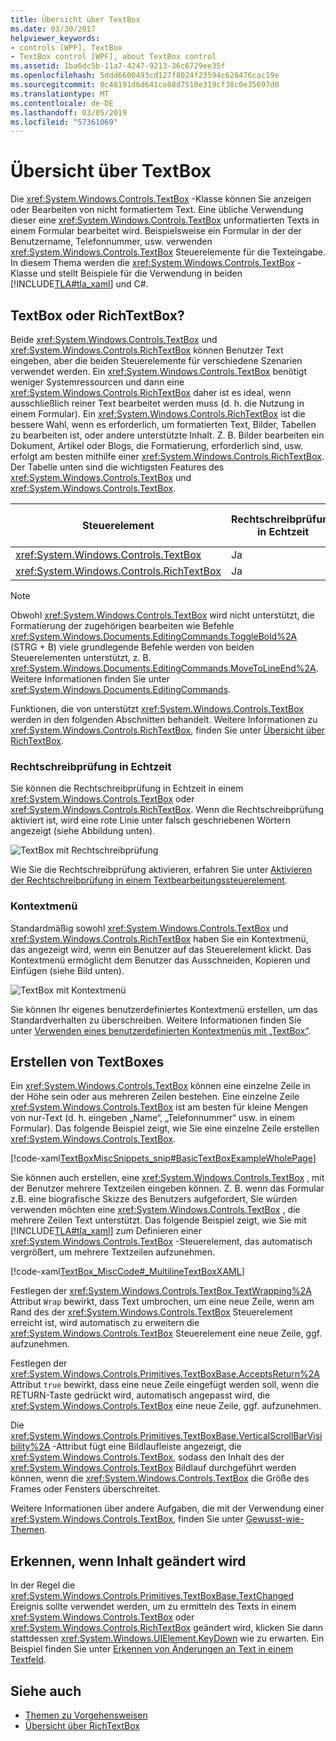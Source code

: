```yaml
---
title: Übersicht über TextBox
ms.date: 03/30/2017
helpviewer_keywords:
- controls [WPF], TextBox
- TextBox control [WPF], about TextBox control
ms.assetid: 1ba6dc5b-11a7-4247-9213-36c6729ee35f
ms.openlocfilehash: 5ddd6600493cd127f8024f23594c628476cac19e
ms.sourcegitcommit: 0c48191d6d641ce88d7510e319cf38c0e35697d0
ms.translationtype: MT
ms.contentlocale: de-DE
ms.lasthandoff: 03/05/2019
ms.locfileid: "57361069"
---
```

# <a name="textbox-overview"></a>Übersicht über TextBox
Die <xref:System.Windows.Controls.TextBox> -Klasse können Sie anzeigen oder Bearbeiten von nicht formatiertem Text. Eine übliche Verwendung dieser eine <xref:System.Windows.Controls.TextBox> unformatierten Texts in einem Formular bearbeitet wird. Beispielsweise ein Formular in der der Benutzername, Telefonnummer, usw. verwenden <xref:System.Windows.Controls.TextBox> Steuerelemente für die Texteingabe. In diesem Thema werden die <xref:System.Windows.Controls.TextBox> -Klasse und stellt Beispiele für die Verwendung in beiden [!INCLUDE[TLA#tla_xaml](../../../../includes/tlasharptla-xaml-md.md)] und C#.  
  
 
  
<a name="textbox_or_richtextbox"></a>   
## <a name="textbox-or-richtextbox"></a>TextBox oder RichTextBox?  
 Beide <xref:System.Windows.Controls.TextBox> und <xref:System.Windows.Controls.RichTextBox> können Benutzer Text eingeben, aber die beiden Steuerelemente für verschiedene Szenarien verwendet werden. Ein <xref:System.Windows.Controls.TextBox> benötigt weniger Systemressourcen und dann eine <xref:System.Windows.Controls.RichTextBox> daher ist es ideal, wenn ausschließlich reiner Text bearbeitet werden muss (d. h. die Nutzung in einem Formular). Ein <xref:System.Windows.Controls.RichTextBox> ist die bessere Wahl, wenn es erforderlich, um formatierten Text, Bilder, Tabellen zu bearbeiten ist, oder andere unterstützte Inhalt. Z. B. Bilder bearbeiten ein Dokument, Artikel oder Blogs, die Formatierung, erforderlich sind, usw. erfolgt am besten mithilfe einer <xref:System.Windows.Controls.RichTextBox>. Der Tabelle unten sind die wichtigsten Features des <xref:System.Windows.Controls.TextBox> und <xref:System.Windows.Controls.TextBox>.  
  
|Steuerelement|Rechtschreibprüfung in Echtzeit|Kontextmenü|Formatierungsbefehle wie <xref:System.Windows.Documents.EditingCommands.ToggleBold%2A> (STRG + B)|<xref:System.Windows.Documents.FlowDocument> Inhalte wie Bilder, Absätze, Tabellen usw.|  
|-------------|------------------------------|------------------|------------------------------------------------------------------------------------------------------------------------------------------------------------------------------------------------------|--------------------------------------------------------------------------------------------------------------------------------------------------------------------------------------------------|  
|<xref:System.Windows.Controls.TextBox>|Ja|Ja|Nein|Nein.|  
|<xref:System.Windows.Controls.RichTextBox>|Ja|Ja|Ja (Siehe [Übersicht über RichTextBox](richtextbox-overview.md))|Ja (Siehe [Übersicht über RichTextBox](richtextbox-overview.md))|  
  
> [!NOTE]
>  Obwohl <xref:System.Windows.Controls.TextBox> wird nicht unterstützt, die Formatierung der zugehörigen bearbeiten wie Befehle <xref:System.Windows.Documents.EditingCommands.ToggleBold%2A> (STRG + B) viele grundlegende Befehle werden von beiden Steuerelementen unterstützt, z. B. <xref:System.Windows.Documents.EditingCommands.MoveToLineEnd%2A>. Weitere Informationen finden Sie unter <xref:System.Windows.Documents.EditingCommands>.  
  
 Funktionen, die von unterstützt <xref:System.Windows.Controls.TextBox> werden in den folgenden Abschnitten behandelt. Weitere Informationen zu <xref:System.Windows.Controls.RichTextBox>, finden Sie unter [Übersicht über RichTextBox](richtextbox-overview.md).  
  
### <a name="real-time-spellchecking"></a>Rechtschreibprüfung in Echtzeit  
 Sie können die Rechtschreibprüfung in Echtzeit in einem <xref:System.Windows.Controls.TextBox> oder <xref:System.Windows.Controls.RichTextBox>. Wenn die Rechtschreibprüfung aktiviert ist, wird eine rote Linie unter falsch geschriebenen Wörtern angezeigt (siehe Abbildung unten).  
  
 ![TextBox mit Rechtschreibprüfung](./media/editing-textbox-with-spellchecking.png "Editing_TextBox_with_Spellchecking")  
  
 Wie Sie die Rechtschreibprüfung aktivieren, erfahren Sie unter [Aktivieren der Rechtschreibprüfung in einem Textbearbeitungssteuerelement](how-to-enable-spell-checking-in-a-text-editing-control.md).  
  
### <a name="context-menu"></a>Kontextmenü  
 Standardmäßig sowohl <xref:System.Windows.Controls.TextBox> und <xref:System.Windows.Controls.RichTextBox> haben Sie ein Kontextmenü, das angezeigt wird, wenn ein Benutzer auf das Steuerelement klickt. Das Kontextmenü ermöglicht dem Benutzer das Ausschneiden, Kopieren und Einfügen (siehe Bild unten).  
  
 ![TextBox mit Kontextmenü](./media/editing-textbox-with-context-menu.png "Editing_TextBox_with_Context_Menu")  
  
 Sie können Ihr eigenes benutzerdefiniertes Kontextmenü erstellen, um das Standardverhalten zu überschreiben. Weitere Informationen finden Sie unter [Verwenden eines benutzerdefinierten Kontextmenüs mit „TextBox“](how-to-use-a-custom-context-menu-with-a-textbox.md).  
  
<a name="creating_textboxes"></a>   
## <a name="creating-textboxes"></a>Erstellen von TextBoxes  
 Ein <xref:System.Windows.Controls.TextBox> können eine einzelne Zeile in der Höhe sein oder aus mehreren Zeilen bestehen. Eine einzelne Zeile <xref:System.Windows.Controls.TextBox> ist am besten für kleine Mengen von nur-Text (d. h. eingeben „Name“, „Telefonnummer“ usw. in einem Formular). Das folgende Beispiel zeigt, wie Sie eine einzelne Zeile erstellen <xref:System.Windows.Controls.TextBox>.  
  
 [!code-xaml[TextBoxMiscSnippets_snip#BasicTextBoxExampleWholePage](~/samples/snippets/csharp/VS_Snippets_Wpf/TextBoxMiscSnippets_snip/csharp/basictextboxexample.xaml#basictextboxexamplewholepage)]  
  
 Sie können auch erstellen, eine <xref:System.Windows.Controls.TextBox> , mit der Benutzer mehrere Textzeilen eingeben können. Z. B. wenn das Formular z.B. eine biografische Skizze des Benutzers aufgefordert, Sie würden verwenden möchten eine <xref:System.Windows.Controls.TextBox> , die mehrere Zeilen Text unterstützt. Das folgende Beispiel zeigt, wie Sie mit [!INCLUDE[TLA#tla_xaml](../../../../includes/tlasharptla-xaml-md.md)] zum Definieren einer <xref:System.Windows.Controls.TextBox> -Steuerelement, das automatisch vergrößert, um mehrere Textzeilen aufzunehmen.  
  
 [!code-xaml[TextBox_MiscCode#_MultilineTextBoxXAML](~/samples/snippets/csharp/VS_Snippets_Wpf/TextBox_MiscCode/CSharp/Window1.xaml#_multilinetextboxxaml)]  
  
 Festlegen der <xref:System.Windows.Controls.TextBox.TextWrapping%2A> Attribut `Wrap` bewirkt, dass Text umbrochen, um eine neue Zeile, wenn am Rand des der <xref:System.Windows.Controls.TextBox> Steuerelement erreicht ist, wird automatisch zu erweitern die <xref:System.Windows.Controls.TextBox> Steuerelement eine neue Zeile, ggf. aufzunehmen.  
  
 Festlegen der <xref:System.Windows.Controls.Primitives.TextBoxBase.AcceptsReturn%2A> Attribut `true` bewirkt, dass eine neue Zeile eingefügt werden soll, wenn die RETURN-Taste gedrückt wird, automatisch angepasst wird, die <xref:System.Windows.Controls.TextBox> eine neue Zeile, ggf. aufzunehmen.  
  
 Die <xref:System.Windows.Controls.Primitives.TextBoxBase.VerticalScrollBarVisibility%2A> -Attribut fügt eine Bildlaufleiste angezeigt, die <xref:System.Windows.Controls.TextBox>, sodass den Inhalt des der <xref:System.Windows.Controls.TextBox> Bildlauf durchgeführt werden können, wenn die <xref:System.Windows.Controls.TextBox> die Größe des Frames oder Fensters überschreitet.  
  
 Weitere Informationen über andere Aufgaben, die mit der Verwendung einer <xref:System.Windows.Controls.TextBox>, finden Sie unter [Gewusst-wie-Themen](textbox-how-to-topics.md).  
  
<a name="editing_commands"></a>   
## <a name="detect-when-content-changes"></a>Erkennen, wenn Inhalt geändert wird  
 In der Regel die <xref:System.Windows.Controls.Primitives.TextBoxBase.TextChanged> Ereignis sollte verwendet werden, um zu ermitteln des Texts in einem <xref:System.Windows.Controls.TextBox> oder <xref:System.Windows.Controls.RichTextBox> geändert wird, klicken Sie dann stattdessen <xref:System.Windows.UIElement.KeyDown> wie zu erwarten. Ein Beispiel finden Sie unter [Erkennen von Änderungen an Text in einem Textfeld](how-to-detect-when-text-in-a-textbox-has-changed.md).  
  
## <a name="see-also"></a>Siehe auch
- [Themen zu Vorgehensweisen](textbox-how-to-topics.md)
- [Übersicht über RichTextBox](richtextbox-overview.md)
